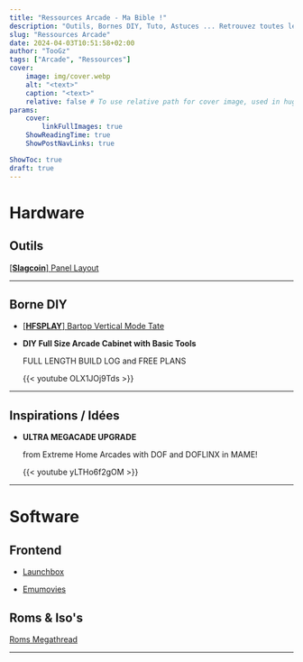 ```yaml
---
title: "Ressources Arcade - Ma Bible !"
description: "Outils, Bornes DIY, Tuto, Astuces ... Retrouvez toutes les ressources sur l'Arcade que j'ai collecté au fil de quelques années de recherches."
slug: "Ressources Arcade"
date: 2024-04-03T10:51:58+02:00
author: "TooGz"
tags: ["Arcade", "Ressources"]
cover:
    image: img/cover.webp
    alt: "<text>"
    caption: "<text>"
    relative: false # To use relative path for cover image, used in hugo Page-bundles
params:
    cover:
        linkFullImages: true
    ShowReadingTime: true
    ShowPostNavLinks: true

ShowToc: true
draft: true
---
```

# Hardware

## Outils

[[**Slagcoin**] Panel Layout](https://www.slagcoin.com/joystick/layout.html)

---

## Borne DIY

- [[**HFSPLAY**] Bartop Vertical Mode Tate](https://forum.hfsplay.fr/renovation-et-cabs-en-construction-f20/wip-100-bartop-vertical-pincab-t17171.html)

- **DIY Full Size Arcade Cabinet with Basic Tools**

  FULL LENGTH BUILD LOG and FREE PLANS

  {{< youtube OLX1JOj9Tds >}}

---



## Inspirations / Idées

* **ULTRA MEGACADE UPGRADE** 

  from Extreme Home Arcades with DOF and DOFLINX in MAME!

  {{< youtube yLTHo6f2gOM >}}

---

# Software

## Frontend

- [Launchbox](https://www.launchbox-app.com/ "Frontend Windows & MacOS")

- [Emumovies](https://emumovies.com/)

## Roms & Iso's

[Roms Megathread](https://r-roms.github.io/megathread/retro/)

---
